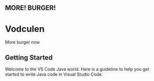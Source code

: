 ## MORE! BURGER!

# Vodculen

More burger now

## Getting Started

Welcome to the VS Code Java world. Here is a guideline to help you get started to write Java code in Visual Studio Code.
